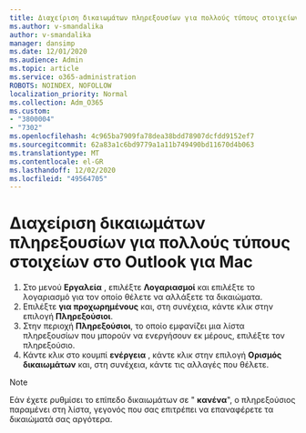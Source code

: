 ```yaml
---
title: Διαχείριση δικαιωμάτων πληρεξουσίων για πολλούς τύπους στοιχείων στο Outlook για Mac
ms.author: v-smandalika
author: v-smandalika
manager: dansimp
ms.date: 12/01/2020
ms.audience: Admin
ms.topic: article
ms.service: o365-administration
ROBOTS: NOINDEX, NOFOLLOW
localization_priority: Normal
ms.collection: Adm_O365
ms.custom:
- "3800004"
- "7302"
ms.openlocfilehash: 4c965ba7909fa78dea38bdd78907dcfdd9152ef7
ms.sourcegitcommit: 62a83a1c6bd9779a1a11b749490bd11670d4b063
ms.translationtype: MT
ms.contentlocale: el-GR
ms.lasthandoff: 12/02/2020
ms.locfileid: "49564705"
---
```

# <a name="manage-delegate-permissions-for-multiple-item-types-in-outlook-for-mac"></a>Διαχείριση δικαιωμάτων πληρεξουσίων για πολλούς τύπους στοιχείων στο Outlook για Mac

1. Στο μενού **Εργαλεία** , επιλέξτε **Λογαριασμοί** και επιλέξτε το λογαριασμό για τον οποίο θέλετε να αλλάξετε τα δικαιώματα.
2. Επιλέξτε **για προχωρημένους** και, στη συνέχεια, κάντε κλικ στην επιλογή **Πληρεξούσιοι**.
3. Στην περιοχή **Πληρεξούσιοι**, το οποίο εμφανίζει μια λίστα πληρεξουσίων που μπορούν να ενεργήσουν εκ μέρους, επιλέξτε τον πληρεξούσιο.
4. Κάντε κλικ στο κουμπί **ενέργεια** , κάντε κλικ στην επιλογή **Ορισμός δικαιωμάτων** και, στη συνέχεια, κάντε τις αλλαγές που θέλετε.

> [!NOTE]
> Εάν έχετε ρυθμίσει το επίπεδο δικαιωμάτων σε " **κανένα**", ο πληρεξούσιος παραμένει στη λίστα, γεγονός που σας επιτρέπει να επαναφέρετε τα δικαιώματά σας αργότερα.
